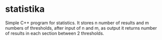 # statistika
Simple C++ program for statistics. It stores n number of results and m numbers of thresholds, after input of n and m, as output it returns number of results in each section between 2 thresholds.
